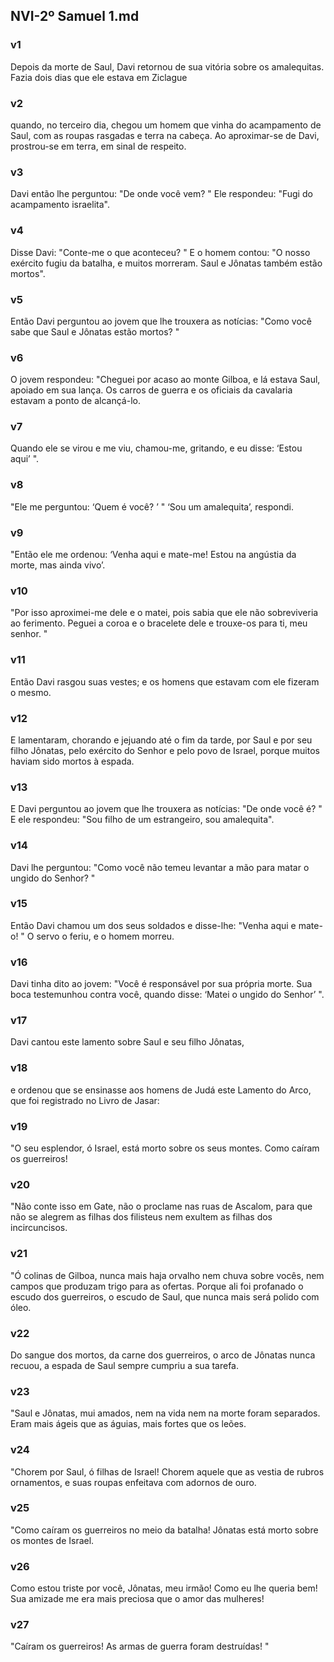 ## NVI-2º Samuel 1.md
### v1
 Depois da morte de Saul, Davi retornou de sua vitória sobre os amalequitas. Fazia dois dias que ele estava em Ziclague
### v2
 quando, no terceiro dia, chegou um homem que vinha do acampamento de Saul, com as roupas rasgadas e terra na cabeça. Ao aproximar-se de Davi, prostrou-se em terra, em sinal de respeito.
### v3
 Davi então lhe perguntou: "De onde você vem? " Ele respondeu: "Fugi do acampamento israelita".
### v4
 Disse Davi: "Conte-me o que aconteceu? " E o homem contou: "O nosso exército fugiu da batalha, e muitos morreram. Saul e Jônatas também estão mortos".
### v5
 Então Davi perguntou ao jovem que lhe trouxera as notícias: "Como você sabe que Saul e Jônatas estão mortos? "
### v6
 O jovem respondeu: "Cheguei por acaso ao monte Gilboa, e lá estava Saul, apoiado em sua lança. Os carros de guerra e os oficiais da cavalaria estavam a ponto de alcançá-lo.
### v7
 Quando ele se virou e me viu, chamou-me, gritando, e eu disse: ‘Estou aqui’ ".
### v8
 "Ele me perguntou: ‘Quem é você? ’ " ‘Sou um amalequita’, respondi.
### v9
 "Então ele me ordenou: ‘Venha aqui e mate-me! Estou na angústia da morte, mas ainda vivo’.
### v10
 "Por isso aproximei-me dele e o matei, pois sabia que ele não sobreviveria ao ferimento. Peguei a coroa e o bracelete dele e trouxe-os para ti, meu senhor. "
### v11
 Então Davi rasgou suas vestes; e os homens que estavam com ele fizeram o mesmo.
### v12
 E lamentaram, chorando e jejuando até o fim da tarde, por Saul e por seu filho Jônatas, pelo exército do Senhor e pelo povo de Israel, porque muitos haviam sido mortos à espada.
### v13
 E Davi perguntou ao jovem que lhe trouxera as notícias: "De onde você é? " E ele respondeu: "Sou filho de um estrangeiro, sou amalequita".
### v14
 Davi lhe perguntou: "Como você não temeu levantar a mão para matar o ungido do Senhor? "
### v15
 Então Davi chamou um dos seus soldados e disse-lhe: "Venha aqui e mate-o! " O servo o feriu, e o homem morreu.
### v16
 Davi tinha dito ao jovem: "Você é responsável por sua própria morte. Sua boca testemunhou contra você, quando disse: ‘Matei o ungido do Senhor’ ".
### v17
 Davi cantou este lamento sobre Saul e seu filho Jônatas,
### v18
 e ordenou que se ensinasse aos homens de Judá este Lamento do Arco, que foi registrado no Livro de Jasar:
### v19
 "O seu esplendor, ó Israel, está morto sobre os seus montes. Como caíram os guerreiros!
### v20
 "Não conte isso em Gate, não o proclame nas ruas de Ascalom, para que não se alegrem as filhas dos filisteus nem exultem as filhas dos incircuncisos.
### v21
 "Ó colinas de Gilboa, nunca mais haja orvalho nem chuva sobre vocês, nem campos que produzam trigo para as ofertas. Porque ali foi profanado o escudo dos guerreiros, o escudo de Saul, que nunca mais será polido com óleo.
### v22
 Do sangue dos mortos, da carne dos guerreiros, o arco de Jônatas nunca recuou, a espada de Saul sempre cumpriu a sua tarefa.
### v23
 "Saul e Jônatas, mui amados, nem na vida nem na morte foram separados. Eram mais ágeis que as águias, mais fortes que os leões.
### v24
 "Chorem por Saul, ó filhas de Israel! Chorem aquele que as vestia de rubros ornamentos, e suas roupas enfeitava com adornos de ouro.
### v25
 "Como caíram os guerreiros no meio da batalha! Jônatas está morto sobre os montes de Israel.
### v26
 Como estou triste por você, Jônatas, meu irmão! Como eu lhe queria bem! Sua amizade me era mais preciosa que o amor das mulheres!
### v27
 "Caíram os guerreiros! As armas de guerra foram destruídas! "
